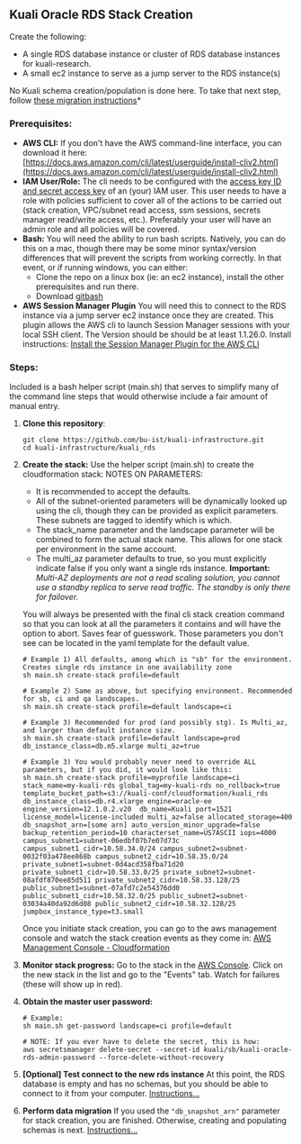 ## Kuali Oracle RDS Stack Creation

Create the following:

- A single RDS database instance or cluster of RDS database instances for kuali-research.
- A small ec2 instance to serve as a jump server to the RDS instance(s)

No Kuali schema creation/population is done here. To take that next step, follow [these migration instructions](migration/README.md)*

### Prerequisites:

- **AWS CLI:** 
  If you don't have the AWS command-line interface, you can download it here:
  [https://docs.aws.amazon.com/cli/latest/userguide/install-cliv2.html](https://docs.aws.amazon.com/cli/latest/userguide/install-cliv2.html)
- **IAM User/Role:**
  The cli needs to be configured with the [access key ID and secret access key](https://docs.aws.amazon.com/general/latest/gr/aws-sec-cred-types.html#access-keys-and-secret-access-keys) of an (your) IAM user. This user needs to have a role with policies sufficient to cover all of the actions to be carried out (stack creation, VPC/subnet read access, ssm sessions, secrets manager read/write access, etc.). Preferably your user will have an admin role and all policies will be covered.
- **Bash:**
  You will need the ability to run bash scripts. Natively, you can do this on a mac, though there may be some minor syntax/version differences that will prevent the scripts from working correctly. In that event, or if running windows, you can either:
  - Clone the repo on a linux box (ie: an ec2 instance), install the other prerequisites and run there.
  - Download [gitbash](https://git-scm.com/downloads)
- **AWS Session Manager Plugin**
  You will need this to connect to the RDS instance via a jump server ec2 instance once they are created.
  This plugin allows the AWS cli to launch Session Manager sessions with your local SSH client. The Version should be should be at least 1.1.26.0.
  Install instructions: [Install the Session Manager Plugin for the AWS CLI](https://docs.aws.amazon.com/systems-manager/latest/userguide/session-manager-working-with-install-plugin.html)

### Steps:

Included is a bash helper script (main.sh) that serves to simplify many of the command line steps that would otherwise include a fair amount of manual entry. 

1. **Clone this repository**:

   ```
   git clone https://github.com/bu-ist/kuali-infrastructure.git
   cd kuali-infrastructure/kuali_rds
   ```

2. **Create the stack:**
   Use the helper script (main.sh) to create the cloudformation stack:
   NOTES ON PARAMETERS:

   - It is recommended to accept the defaults.
   - All of the subnet-oriented parameters will be dynamically looked up using the cli, though they can be provided as explicit parameters. 
     These subnets are tagged to identify which is which.
   - The stack_name parameter and the landscape parameter will be combined to form the actual stack name.
     This allows for one stack per environment in the same account.
   - The multi_az parameter defaults to true, so you must explicitly indicate false if you only want a single rds instance.
     **Important:** *Multi-AZ deployments are not a read scaling solution, you cannot use a standby replica to serve read traffic. The standby is only there for failover.*
   
   You will always be presented with the final cli stack creation command so that you can look at all the parameters it contains and will have the option to abort. Saves fear of guesswork. Those parameters you don't see can be located in the yaml template for the default value.
   
   ```
   # Example 1) All defaults, among which is "sb" for the environment. Creates single rds instance in one availability zone
   sh main.sh create-stack profile=default
   
   # Example 2) Same as above, but specifying environment. Recommended for sb, ci and qa landscapes.
   sh main.sh create-stack profile=default landscape=ci
   
   # Example 3) Recommended for prod (and possibly stg). Is Multi_az, and larger than default instance size.
   sh main.sh create-stack profile=default landscape=prod db_instance_class=db.m5.xlarge multi_az=true
   
   # Example 3) You would probably never need to override ALL parameters, but if you did, it would look like this:
   sh main.sh create-stack profile=myprofile landscape=ci stack_name=my-kuali-rds global_tag=my-kuali-rds no_rollback=true template_bucket_path=s3://kuali-conf/cloudformation/kuali_rds db_instance_class=db.r4.xlarge engine=oracle-ee engine_version=12.1.0.2.v20  db_name=Kuali port=1521 license_model=license-included multi_az=false allocated_storage=400 db_snapshot_arn=[some arn] auto_version_minor_upgrade=false backup_retention_period=10 characterset_name=US7ASCII iops=4000 campus_subnet1=subnet-06edbf07b7e07d73c campus_subnet1_cidr=10.58.34.0/24 campus_subnet2=subnet-0032f03a478ee868b campus_subnet2_cidr=10.58.35.0/24 private_subnet1=subnet-0d4acd358fba71d20 private_subnet1_cidr=10.58.33.0/25 private_subnet2=subnet-08afdf870ee85d511 private_subnet2_cidr=10.58.33.128/25 public_subnet1=subnet-07afd7c2e54376dd0 public_subnet1_cidr=10.58.32.0/25 public_subnet2=subnet-03034a40da92d6d08 public_subnet2_cidr=10.58.32.128/25 jumpbox_instance_type=t3.small
   
   ```
   
   Once you initiate stack creation, you can go to the aws management console and watch the stack creation events as they come in:
   [AWS Management Console - Cloudformation](https://console.aws.amazon.com/cloudformation/home?region=us-east-1)
   
3. **Monitor stack progress:**
   Go to the stack in the [AWS Console](https://console.aws.amazon.com/cloudformation/home?region=us-east-1). Click on the new stack in the list and go to the "Events" tab.
   Watch for failures (these will show up in red).

4. **Obtain the master user password:**

   ```
   # Example:
   sh main.sh get-password landscape=ci profile=default
   
   # NOTE: If you ever have to delete the secret, this is how:
   aws secretsmanager delete-secret --secret-id kuali/sb/kuali-oracle-rds-admin-password --force-delete-without-recovery
   ```
   
5. **[Optional] Test connect to the new rds instance**
   At this point, the RDS database is empty and has no schemas, but you should be able to connect to it from your computer.
   [Instructions...](jumpbox/README.md)
   
6. **Perform data migration**
   If you used the `"db_snapshot_arn"` parameter for stack creation, you are finished. Otherwise, creating and populating schemas is next.
   [Instructions...](migration/README.md)
